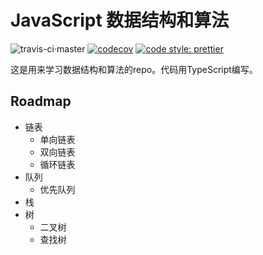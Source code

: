 # JavaScript 数据结构和算法

![travis-ci·master](https://travis-ci.com/hifizz/js-algorithm.svg?branch=master)
[![codecov](https://codecov.io/gh/hifizz/js-algorithm/branch/master/graph/badge.svg)](https://codecov.io/gh/hifizz/js-algorithm)
[![code style: prettier](https://img.shields.io/badge/code_style-prettier-ff69b4.svg?style=flat-square)](https://github.com/prettier/prettier)

这是用来学习数据结构和算法的repo。代码用TypeScript编写。

## Roadmap

- 链表
  - 单向链表
  - 双向链表
  - 循环链表
- 队列
  - 优先队列
- 栈
- 树
  - 二叉树
  - 查找树
